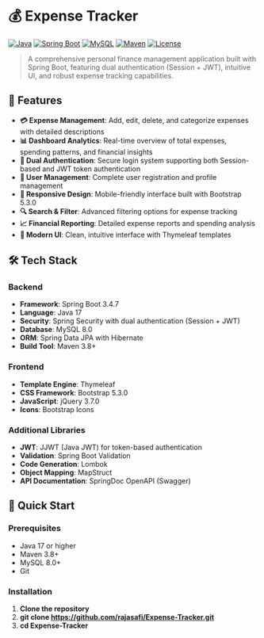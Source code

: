 # 💰 Expense Tracker

[![Java](https://img.shields.io/badge/Java-17-ED8B00?style=for-the-badge&logo=java&logoColor=white)](https://www.oracle.com/java/)
[![Spring Boot](https://img.shields.io/badge/Spring%20Boot-3.4.7-6DB33F?style=for-the-badge&logo=spring-boot&logoColor=white)](https://spring.io/projects/spring-boot)
[![MySQL](https://img.shields.io/badge/MySQL-8.0-4479A1?style=for-the-badge&logo=mysql&logoColor=white)](https://www.mysql.com/)
[![Maven](https://img.shields.io/badge/Maven-3.8+-C71A36?style=for-the-badge&logo=apache-maven&logoColor=white)](https://maven.apache.org/)
[![License](https://img.shields.io/badge/License-MIT-green.svg?style=for-the-badge)](LICENSE)

> A comprehensive personal finance management application built with Spring Boot, featuring dual authentication (Session + JWT), intuitive UI, and robust expense tracking capabilities.

## 🌟 Features

- **💳 Expense Management**: Add, edit, delete, and categorize expenses with detailed descriptions
- **📊 Dashboard Analytics**: Real-time overview of total expenses, spending patterns, and financial insights
- **🔐 Dual Authentication**: Secure login system supporting both Session-based and JWT token authentication
- **👤 User Management**: Complete user registration and profile management
- **📱 Responsive Design**: Mobile-friendly interface built with Bootstrap 5.3.0
- **🔍 Search & Filter**: Advanced filtering options for expense tracking
- **📈 Financial Reporting**: Detailed expense reports and spending analysis
- **🎨 Modern UI**: Clean, intuitive interface with Thymeleaf templates

## 🛠️ Tech Stack

### Backend
- **Framework**: Spring Boot 3.4.7
- **Language**: Java 17
- **Security**: Spring Security with dual authentication (Session + JWT)
- **Database**: MySQL 8.0
- **ORM**: Spring Data JPA with Hibernate
- **Build Tool**: Maven 3.8+

### Frontend
- **Template Engine**: Thymeleaf
- **CSS Framework**: Bootstrap 5.3.0
- **JavaScript**: jQuery 3.7.0
- **Icons**: Bootstrap Icons

### Additional Libraries
- **JWT**: JJWT (Java JWT) for token-based authentication
- **Validation**: Spring Boot Validation
- **Code Generation**: Lombok
- **Object Mapping**: MapStruct
- **API Documentation**: SpringDoc OpenAPI (Swagger)

## 🚀 Quick Start

### Prerequisites
- Java 17 or higher
- Maven 3.8+
- MySQL 8.0+
- Git

### Installation

1. **Clone the repository**
2. **git clone https://github.com/rajasafi/Expense-Tracker.git**
3. **cd Expense-Tracker**

